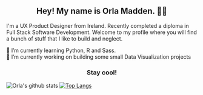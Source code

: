 <h2 align="center">Hey! My name is Orla Madden. 👋🤓</h2>
<p>I'm a UX Product Designer from Ireland. Recently completed a diploma in Full Stack Software Development. Welcome to my profile where you will find a bunch of stuff that I like to build and neglect.</p>

🌱 I’m currently learning Python, R and Sass.  
🔭 I’m currently working on building some small Data Visualization projects

<h3 align="center">Stay cool!</h3>

![Orla's github stats](https://github-readme-stats.vercel.app/api?username=orlamadden&show_icons=true&theme=slateorange) [![Top Langs](https://github-readme-stats.vercel.app/api/top-langs/?username=orlamadden&layout=compact&theme=slateorange)](https://github.com/orlamadden/github-readme-stats)

<!--
**orlamadden/orlamadden** is a ✨ _special_ ✨ repository because its `README.md` (this file) appears on your GitHub profile.

Here are some ideas to get you started:

- 🔭 I’m currently working on ...
- 🌱 I’m currently learning ...
- 👯 I’m looking to collaborate on ...
- 🤔 I’m looking for help with ...
- 💬 Ask me about ...
- 📫 How to reach me: ...
- 😄 Pronouns: ...
- ⚡ Fun fact: ...
-->
